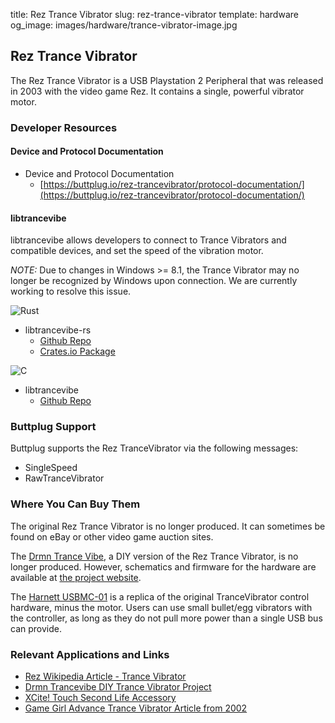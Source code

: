 title: Rez Trance Vibrator
slug: rez-trance-vibrator
template: hardware
og_image: images/hardware/trance-vibrator-image.jpg

## Rez Trance Vibrator

The Rez Trance Vibrator is a USB Playstation 2 Peripheral that was
released in 2003 with the video game Rez. It contains a single,
powerful vibrator motor.

### Developer Resources

#### Device and Protocol Documentation

* Device and Protocol Documentation
    * [https://buttplug.io/rez-trancevibrator/protocol-documentation/](https://buttplug.io/rez-trancevibrator/protocol-documentation/)

#### libtrancevibe

libtrancevibe allows developers to connect to Trance Vibrators and
compatible devices, and set the speed of the vibration motor.

_NOTE:_ Due to changes in Windows >= 8.1, the Trance Vibrator may no
longer be recognized by Windows upon connection. We are currently
working to resolve this issue.

<img src="/images/hardware/rust-lang.svg" class="hardware-icon" alt="Rust">

* libtrancevibe-rs
    * [Github Repo](https://github.com/metafetish/libtrancevibe-rs)
    * [Crates.io Package](https://crates.io/libtrancevibe)

<img src="/images/hardware/c-lang.svg" class="hardware-icon" alt="C">

* libtrancevibe
    * [Github Repo](https://github.com/metafetish/libtrancevibe)

### Buttplug Support

Buttplug supports the Rez TranceVibrator via the following messages:

* SingleSpeed 
* RawTranceVibrator

### Where You Can Buy Them

The original Rez Trance Vibrator is no longer produced. It can
sometimes be found on eBay or other video game auction sites.

The [Drmn Trance Vibe](http://tim.cexx.org/projects/vibe/), a DIY
version of the Rez Trance Vibrator, is no longer produced. However,
schematics and firmware for the hardware are available
at [the project website](http://tim.cexx.org/projects/vibe/).

The
[Harnett USBMC-01](http://www.harnett-tech.com/search.php?act=search&SKU=USBMC-01) is
a replica of the original TranceVibrator control hardware, minus the
motor. Users can use small bullet/egg vibrators with the controller,
as long as they do not pull more power than a single USB bus can
provide.

### Relevant Applications and Links

* [Rez Wikipedia Article - Trance Vibrator](https://en.wikipedia.org/wiki/Rez_(video_game)#Trance_Vibrator)
* [Drmn Trancevibe DIY Trance Vibrator Project](http://tim.cexx.org/projects/vibe/)
* [XCite! Touch Second Life Accessory](https://www.getxcite.com/touchinfo_v2.php)
* [Game Girl Advance Trance Vibrator Article from 2002](http://www.gamegirladvance.com/2002/10/sex-in-games-rezvibrator.html)
